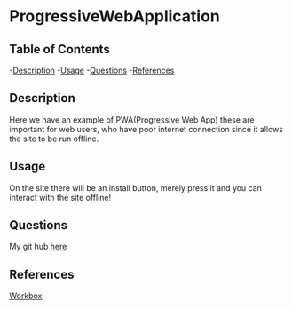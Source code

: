# ProgressiveWebApplication

## Table of Contents
-[Description](#description)
-[Usage](#usage)
-[Questions](#questions)
-[References](#references)

## Description
Here we have an example of PWA(Progressive Web App) these are important for web users, who have poor internet connection since it allows the site to be run offline. 

## Usage 

On the site there will be an install button, merely press it and you can interact with the site offline! 




## Questions 

My git hub [here](https://github.com/Teelsam?tab=repositories)
## References 
[Workbox](https://developer.chrome.com/docs/workbox/modules/workbox-strategies/)
